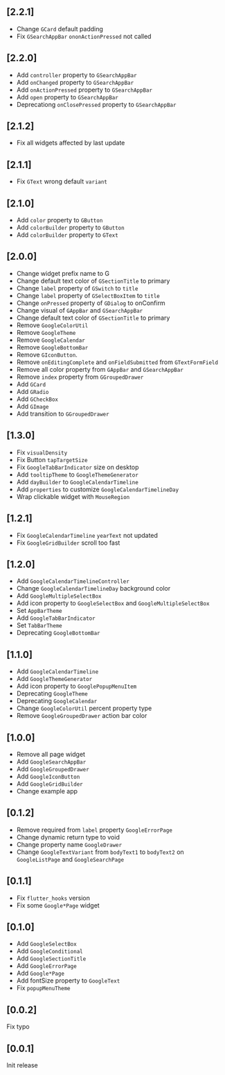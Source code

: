 ## [2.2.1]
- Change `GCard` default padding
- Fix `GSearchAppBar` `ononActionPressed` not called

## [2.2.0]
- Add `controller` property to `GSearchAppBar`
- Add `onChanged` property to `GSearchAppBar`
- Add `onActionPressed` property to `GSearchAppBar`
- Add `open` property to `GSearchAppBar`
- Deprecationg `onClosePressed` property to `GSearchAppBar`

## [2.1.2]
- Fix all widgets affected by last update

## [2.1.1]
- Fix `GText` wrong default `variant`

## [2.1.0]
- Add `color` property to `GButton`
- Add `colorBuilder` property to `GButton`
- Add `colorBuilder` property to `GText`

## [2.0.0]
- Change widget prefix name to G
- Change default text color of `GSectionTitle` to primary
- Change `label` property of `GSwitch` to `title`
- Change `label` property of `GSelectBoxItem` to `title`
- Change `onPressed` property of `GDialog` to onConfirm
- Change visual of `GAppBar` and `GSearchAppBar`
- Change default text color of `GSectionTitle` to primary
- Remove `GoogleColorUtil`
- Remove `GoogleTheme`
- Remove `GoogleCalendar`
- Remove `GoogleBottomBar`
- Remove `GIconButton`.
- Remove `onEditingComplete` and `onFieldSubmitted` from `GTextFormField`
- Remove all color property from `GAppBar` and `GSearchAppBar`
- Remove `index` property from `GGroupedDrawer`
- Add `GCard`
- Add `GRadio`
- Add `GCheckBox`
- Add `GImage`
- Add transition to `GGroupedDrawer`

## [1.3.0]
- Fix `visualDensity`
- Fix Button `tapTargetSize`
- Fix `GoogleTabBarIndicator` size on desktop
- Add `tooltipTheme` to `GoogleThemeGenerator`
- Add `dayBuilder` to `GoogleCalendarTimeline`
- Add `properties` to customize `GoogleCalendarTimelineDay`
- Wrap clickable widget with `MouseRegion`

## [1.2.1]
- Fix `GoogleCalendarTimeline` `yearText` not updated 
- Fix `GoogleGridBuilder` scroll too fast

## [1.2.0]
- Add `GoogleCalendarTimelineController`
- Change `GoogleCalendarTimelineDay` background color
- Add `GoogleMultipleSelectBox`
- Add icon property to `GoogleSelectBox` and `GoogleMultipleSelectBox`
- Set `AppBarTheme`
- Add `GoogleTabBarIndicator`
- Set `TabBarTheme`
- Deprecating `GoogleBottomBar`

## [1.1.0]
- Add `GoogleCalendarTimeline`
- Add `GoogleThemeGenerator`
- Add icon property to `GooglePopupMenuItem`
- Deprecating `GoogleTheme`
- Deprecating `GoogleCalendar`
- Change `GoogleColorUtil` percent property type
- Remove `GoogleGroupedDrawer` action bar color

## [1.0.0]
- Remove all page widget
- Add `GoogleSearchAppBar`
- Add `GoogleGroupedDrawer`
- Add `GoogleIconButton`
- Add `GoogleGridBuilder`
- Change example app

## [0.1.2]
- Remove required from `label` property `GoogleErrorPage`
- Change dynamic return type to void
- Change property name `GoogleDrawer`
- Change `GoogleTextVariant` from `bodyText1` to `bodyText2` on `GoogleListPage` and `GoogleSearchPage` 

## [0.1.1]
- Fix `flutter_hooks` version
- Fix some `Google*Page` widget

## [0.1.0]
- Add `GoogleSelectBox`
- Add `GoogleConditional`
- Add `GoogleSectionTitle`
- Add `GoogleErrorPage`
- Add `Google*Page`
- Add fontSize property to `GoogleText`
- Fix `popupMenuTheme`

## [0.0.2]
Fix typo

## [0.0.1]
Init release
